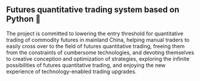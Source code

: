## Futures quantitative trading system based on Python 👋

<!--

**Here are some ideas to get you started:**

🙋‍♀️ A short introduction - what is your organization all about?
🌈 Contribution guidelines - how can the community get involved?
👩‍💻 Useful resources - where can the community find your docs? Is there anything else the community should know?
🍿 Fun facts - what does your team eat for breakfast?
🧙 Remember, you can do mighty things with the power of [Markdown](https://docs.github.com/github/writing-on-github/getting-started-with-writing-and-formatting-on-github/basic-writing-and-formatting-syntax)
-->
The project is committed to lowering the entry threshold for quantitative trading of commodity futures in mainland China, helping manual traders to easily cross over to the field of futures quantitative trading, freeing them from the constraints of cumbersome technologies, and devoting themselves to creative conception and optimization of strategies, exploring the infinite possibilities of futures quantitative trading, and enjoying the new experience of technology-enabled trading upgrades.
